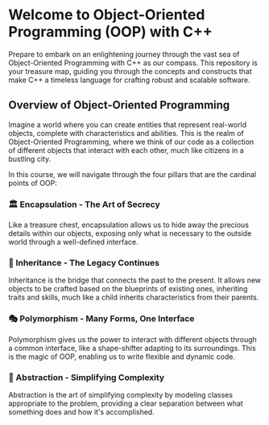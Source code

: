 # Welcome to  Object-Oriented Programming (OOP) with C++


Prepare to embark on an enlightening journey through the vast sea of Object-Oriented Programming with C++ as our compass. This repository is your treasure map, guiding you through the concepts and constructs that make C++ a timeless language for crafting robust and scalable software.

## Overview of Object-Oriented Programming

Imagine a world where you can create entities that represent real-world objects, complete with characteristics and abilities. This is the realm of Object-Oriented Programming, where we think of our code as a collection of different objects that interact with each other, much like citizens in a bustling city.

In this course, we will navigate through the four pillars that are the cardinal points of OOP:

### 🏛️ Encapsulation - The Art of Secrecy
Like a treasure chest, encapsulation allows us to hide away the precious details within our objects, exposing only what is necessary to the outside world through a well-defined interface.

### 🌉 Inheritance - The Legacy Continues
Inheritance is the bridge that connects the past to the present. It allows new objects to be crafted based on the blueprints of existing ones, inheriting traits and skills, much like a child inherits characteristics from their parents.

### 🎭 Polymorphism - Many Forms, One Interface
Polymorphism gives us the power to interact with different objects through a common interface, like a shape-shifter adapting to its surroundings. This is the magic of OOP, enabling us to write flexible and dynamic code.

### 🤖 Abstraction - Simplifying Complexity
Abstraction is the art of simplifying complexity by modeling classes appropriate to the problem, providing a clear separation between what something does and how it's accomplished.



